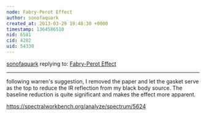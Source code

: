 ```yaml
---
node: Fabry-Perot Effect
author: sonofaquark
created_at: 2013-03-29 19:48:30 +0000
timestamp: 1364586510
nid: 6581
cid: 4282
uid: 54330
---
```




[sonofaquark](../profile/sonofaquark) replying to: [Fabry-Perot Effect](../notes/sonofaquark/3-28-2013/fabry-perot-effect)

----
following warren's suggestion, I removed the paper and let the gasket serve as the top to reduce the IR reflection from my black body source. The baseline reduction is quite significant and makes the effect more apparent.

https://spectralworkbench.org/analyze/spectrum/5624

